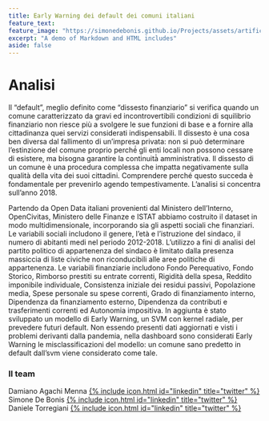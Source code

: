 ```yaml
---
title: Early Warning dei default dei comuni italiani
feature_text: 
feature_image: "https://simonedebonis.github.io/Projects/assets/artificial-intelligence.jpg"
excerpt: "A demo of Markdown and HTML includes"
aside: false
---
```


# Analisi
Il “default”, meglio definito come “dissesto finanziario” si verifica quando un comune caratterizzato da gravi ed incontrovertibili condizioni di squilibrio finanziario non riesce più a svolgere le sue funzioni di base e a fornire alla cittadinanza quei servizi considerati indispensabili. 
Il dissesto è una cosa ben diversa dal fallimento di un’impresa privata: non si può determinare l’estinzione del comune proprio perché́ gli enti locali non possono cessare di esistere, ma bisogna garantire la continuità̀ amministrativa. 
Il dissesto di un comune è una procedura complessa che impatta negativamente sulla qualità della vita dei suoi cittadini. Comprendere perché questo succeda è fondamentale per prevenirlo agendo tempestivamente. L’analisi si concentra sull’anno 2018.

Partendo da Open Data italiani provenienti dal Ministero dell’Interno, OpenCivitas, Ministero delle Finanze e ISTAT abbiamo costruito il dataset in modo multidimensionale, incorporando sia gli aspetti sociali che finanziari. 
Le variabili sociali includono il genere, l’età e l’istruzione del sindaco, il numero di abitanti medi nel periodo 2012-2018. L’utilizzo a fini di analisi del partito politico di appartenenza del sindaco è limitato dalla presenza massiccia di liste civiche non riconducibili alle aree politiche di appartenenza.
Le variabili finanziarie includono Fondo Perequativo, Fondo Storico, Rimborso prestiti su entrate correnti, Rigidità della spesa, Reddito imponibile individuale, Consistenza iniziale dei residui passivi, Popolazione media, Spese personale su spese correnti, Grado di finanziamento interno, Dipendenza da finanziamento esterno, Dipendenza da contributi e trasferimenti correnti ed Autonomia impositiva.
In aggiunta è stato sviluppato un modello di Early Warning, un SVM con kernel radiale, per prevedere futuri default. Non essendo presenti dati aggiornati e visti i problemi derivanti dalla pandemia, nella dashboard sono considerati Early Warning le misclassificazioni del modello: un comune sano predetto in default dall’svm viene considerato come tale.
### Il team

 
Damiano Agachi Menna [{% include icon.html id="linkedin" title="twitter" %}](https://www.linkedin.com/in/damiano-am/)  
Simone De Bonis [{% include icon.html id="linkedin" title="twitter" %}](https://www.linkedin.com/in/SimoneDeBonis)  
Daniele Torregiani [{% include icon.html id="linkedin" title="twitter" %}](https://www.linkedin.com/in/daniele-torregiani-369b54243/)  
